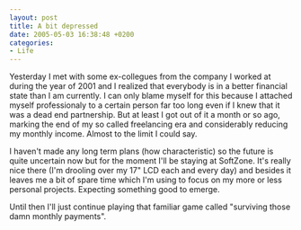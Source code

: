 ```yaml
---
layout: post
title: A bit depressed
date: 2005-05-03 16:38:48 +0200
categories:
- Life
---
```

Yesterday I met with some ex-collegues from the company I worked at during the year of 2001 and I realized that everybody is in a better financial state than I am currently. I can only blame myself for this because I attached myself professionaly to a certain person far too long even if I knew that it was a dead end partnership. But at least I got out of it a month or so ago, marking the end of my so called freelancing era and considerably reducing my monthly income. Almost to the limit I could say.

I haven't made any long term plans (how characteristic) so the future is quite uncertain now but for the moment I'll be staying at SoftZone. It's really nice there (I'm drooling over my 17" LCD each and every day) and besides it leaves me a bit of spare time which I'm using to focus on my more or less personal projects. Expecting something good to emerge.

Until then I'll just continue playing that familiar game called "surviving those damn monthly payments".
